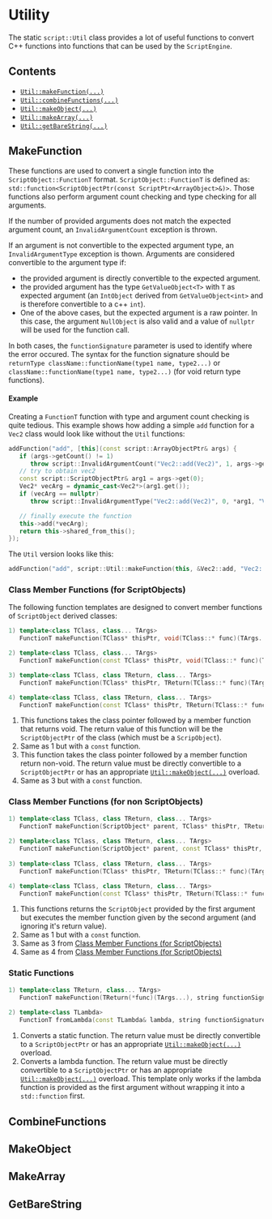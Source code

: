 # Utility

The static `script::Util` class provides a lot of useful functions to convert C++ functions into functions that can be used by the `ScriptEngine`.

## Contents

* [`Util::makeFunction(...)`](#makefunction)
* [`Util::combineFunctions(...)`](#combinefunctions)
* [`Util::makeObject(...)`](#makeobject)
* [`Util::makeArray(...)`](#makearray)
* [`Util::getBareString(...)`](getbarestring)

## MakeFunction

These functions are used to convert a single function into the `ScriptObject::FunctionT` format. `ScriptObject::FunctionT` is defined as: `std::function<ScriptObjectPtr(const ScriptPtr<ArrayObject>&)>`. Those functions also perform argument count checking and type checking for all arguments.

If the number of provided arguments does not match the expected argument count, an `InvalidArgumentCount` exception is thrown.

If an argument is not convertible to the expected argument type, an `InvalidArgumentType` exception is thown. Arguments are considered convertible to the argument type if:
* the provided argument is directly convertible to the expected argument.
* the provided argument has the type `GetValueObject<T>` with `T` as expected argument (an `IntObject` derived from `GetValueObject<int>` and is therefore convertible to a c++ `int`).
* One of the above cases, but the expected argument is a raw pointer. In this case, the argument `NullObject` is also valid and a value of `nullptr` will be used for the function call.
 
In both cases, the `functionSignature` parameter is used to identify where the error occured. The syntax for the function signature should be `returnType className::functionName(type1 name, type2...)` or `className::functionName(type1 name, type2...)` (for void return type functions).

#### Example
Creating a `FunctionT` function with type and argument count checking is quite tedious. This example shows how adding a simple `add` function for a `Vec2` class would look like without the `Util` functions:

```c++
addFunction("add", [this](const script::ArrayObjectPtr& args) {
   if (args->getCount() != 1)
      throw script::InvalidArgumentCount("Vec2::add(Vec2)", 1, args->getCount());
   // try to obtain vec2
   const script::ScriptObjectPtr& arg1 = args->get(0);
   Vec2* vecArg = dynamic_cast<Vec2*>(arg1.get());
   if (vecArg == nullptr)
      throw script::InvalidArgumentType("Vec2::add(Vec2)", 0, *arg1, "Vec2");

   // finally execute the function
   this->add(*vecArg);
   return this->shared_from_this();
});
```

The `Util` version looks like this:
```c++
addFunction("add", script::Util::makeFunction(this, &Vec2::add, "Vec2::add(Vec2)"));
```

### Class Member Functions (for ScriptObjects)
The following function templates are designed to convert member functions of `ScriptObject` derived classes:

```c++
1) template<class TClass, class... TArgs>
   FunctionT makeFunction(TClass* thisPtr, void(TClass::* func)(TArgs...), string functionSignature);

2) template<class TClass, class... TArgs>
   FunctionT makeFunction(const TClass* thisPtr, void(TClass::* func)(TArgs...) const, string functionSignature);

3) template<class TClass, class TReturn, class... TArgs>
   FunctionT makeFunction(TClass* thisPtr, TReturn(TClass::* func)(TArgs...), string functionSignature);

4) template<class TClass, class TReturn, class... TArgs>
   FunctionT makeFunction(const TClass* thisPtr, TReturn(TClass::* func)(TArgs...) const, string functionSignature);
```

1) This functions takes the class pointer followed by a member function that returns void. The return value of this function will be the `ScriptObjectPtr` of the class (which must be a `ScripObject`).
2) Same as 1 but with a `const` function.
3) This function takes the class pointer followed by a member function return non-void. The return value must be directly convertible to a `ScriptObjectPtr` or has an appropriate [`Util::makeObject(...)`](#makeobject) overload.
4) Same as 3 but with a `const` function.

### Class Member Functions (for non ScriptObjects)

```c++
1) template<class TClass, class TReturn, class... TArgs>
   FunctionT makeFunction(ScriptObject* parent, TClass* thisPtr, TReturn(TClass::* func)(TArgs...), string functionSignature);
   
2) template<class TClass, class TReturn, class... TArgs>
   FunctionT makeFunction(ScriptObject* parent, const TClass* thisPtr, TReturn(TClass::* func)(TArgs...) const, string functionSignature);
   
3) template<class TClass, class TReturn, class... TArgs>
   FunctionT makeFunction(TClass* thisPtr, TReturn(TClass::* func)(TArgs...), string functionSignature);

4) template<class TClass, class TReturn, class... TArgs>
   FunctionT makeFunction(const TClass* thisPtr, TReturn(TClass::* func)(TArgs...) const, string functionSignature);
```

1) This functions returns the `ScriptObject` provided by the first argument but executes the member function given by the second argument (and ignoring it's return value).
2) Same as 1 but with a `const` function.
3) Same as 3 from [Class Member Functions (for ScriptObjects)](#class-member-functions-for-scriptobjects)
4) Same as 4 from [Class Member Functions (for ScriptObjects)](#class-member-functions-for-scriptobjects)

### Static Functions

```c++
1) template<class TReturn, class... TArgs>
   FunctionT makeFunction(TReturn(*func)(TArgs...), string functionSignature);
   
2) template<class TLambda>
   FunctionT fromLambda(const TLambda& lambda, string functionSignature);
```

1) Converts a static function. The return value must be directly convertible to a `ScriptObjectPtr` or has an appropriate [`Util::makeObject(...)`](#makeobject) overload.
2) Converts a lambda function. The return value must be directly convertible to a `ScriptObjectPtr` or has an appropriate [`Util::makeObject(...)`](#makeobject) overload. This template only works if the lambda function is provided as the first argument without wrapping it into a `std::function` first.

## CombineFunctions

## MakeObject

## MakeArray

## GetBareString
